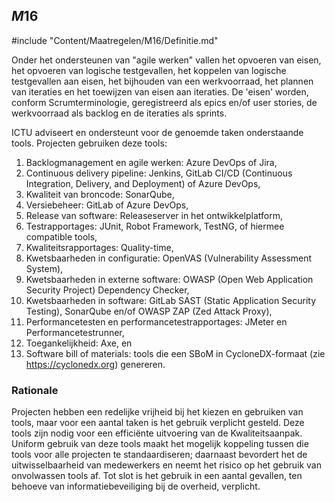 ## $M16$

#include "Content/Maatregelen/M16/Definitie.md"

Onder het ondersteunen van "agile werken" vallen het opvoeren van eisen, het opvoeren van logische testgevallen, het koppelen van logische testgevallen aan eisen, het bijhouden van een werkvoorraad, het plannen van iteraties en het toewijzen van eisen aan iteraties. De 'eisen' worden, conform Scrumterminologie, geregistreerd als epics en/of user stories, de werkvoorraad als backlog en de iteraties als sprints.

ICTU adviseert en ondersteunt voor de genoemde taken onderstaande tools. Projecten gebruiken deze tools:

1. Backlogmanagement en agile werken: Azure DevOps of Jira,
2. Continuous delivery pipeline: Jenkins, GitLab CI/CD (Continuous Integration, Delivery, and Deployment) of Azure DevOps,
3. Kwaliteit van broncode: SonarQube,
4. Versiebeheer: GitLab of Azure DevOps,
5. Release van software: Releaseserver in het ontwikkelplatform,
6. Testrapportages: JUnit, Robot Framework, TestNG, of hiermee compatible tools,
7. Kwaliteitsrapportages: Quality-time,
8. Kwetsbaarheden in configuratie: OpenVAS (Vulnerability Assessment System),
9. Kwetsbaarheden in externe software: OWASP (Open Web Application Security Project) Dependency Checker,
10. Kwetsbaarheden in software: GitLab SAST (Static Application Security Testing), SonarQube en/of OWASP ZAP (Zed Attack Proxy),
11. Performancetesten en performancetestrapportages: JMeter en Performancetestrunner,
12. Toegankelijkheid: Axe, en
13. Software bill of materials: tools die een SBoM in CycloneDX-formaat (zie https://cyclonedx.org) genereren.

### Rationale

Projecten hebben een redelijke vrijheid bij het kiezen en gebruiken van tools, maar voor een aantal taken is het gebruik verplicht gesteld. Deze tools zijn nodig voor een efficiënte uitvoering van de Kwaliteitsaanpak. Uniform gebruik van deze tools maakt het mogelijk koppeling tussen die tools voor alle projecten te standaardiseren; daarnaast bevordert het de uitwisselbaarheid van medewerkers en neemt het risico op het gebruik van onvolwassen tools af. Tot slot is het gebruik in een aantal gevallen, ten behoeve van informatiebeveiliging bij de overheid, verplicht.
